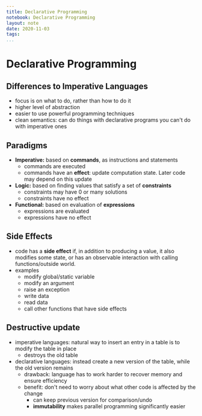 ```yaml
---
title: Declarative Programming
notebook: Declarative Programming
layout: note
date: 2020-11-03
tags: 
...
```


# Declarative Programming

## Differences to Imperative Languages

- focus is on what to do, rather than how to do it
- higher level of abstraction
- easier to use powerful programming techniques
- clean semantics: can do things with declarative programs you can't do with imperative ones

## Paradigms

- __Imperative:__ based on __commands__, as instructions and statements
  - commands are executed
  - commands have an __effect__: update computation state.  Later code may depend on this update
- __Logic:__ based on finding values that satisfy a set of __constraints__
  - constraints may have 0 or many solutions
  - constraints have no effect
- __Functional:__ based on evaluation of __expressions__
  - expressions are evaluated
  - expressions have no effect

## Side Effects

- code has a __side effect__ if, in addition to producing a value, it also modifies some state,
  or has an observable interaction with calling functions/outside world.
- examples
  - modify global/static variable
  - modify an argument
  - raise an exception
  - write data
  - read data
  - call other functions that have side effects

## Destructive update

- imperative languages: natural way to insert an entry in a table is to modify the table in place
  - destroys the old table
- declarative languages: instead create a new version of the table, while the old version remains
  - drawback: language has to work harder to recover memory and ensure efficiency
  - benefit: don't need to worry about what other code is affected by the change
    - can keep previous version for comparison/undo
    - __immutability__ makes parallel programming significantly easier

